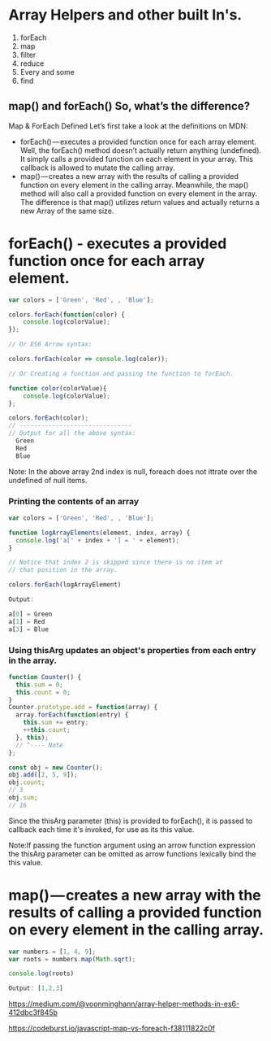 # Array Helpers and other built In's.

1. forEach
2. map
3. filter
4. reduce
5. Every and some
6. find 

## map() and forEach() So, what’s the difference?

Map & ForEach Defined
Let’s first take a look at the definitions on MDN:

* forEach() — executes a provided function once for each array element.
  Well, the forEach() method doesn’t actually return anything (undefined). It simply calls a provided function on each element   in your array. This callback is allowed to mutate the calling array.
* map() — creates a new array with the results of calling a provided function on every element in the calling array.
  Meanwhile, the map() method will also call a provided function on every element in the array. The difference is that map()     utilizes return values and actually returns a new Array of the same size.


# forEach() - executes a provided function once for each array element.

```javascript
var colors = ['Green', 'Red', , 'Blue'];

colors.forEach(function(color) {
	console.log(colorValue); 
});

// Or ES6 Arrow syntax:

colors.forEach(color => console.log(color));

// Or Creating a function and passing the function to forEach.

function color(colorValue){
	console.log(colorValue);
};

colors.forEach(color);
// -------------------------------
// Output for all the above syntax:
  Green
  Red
  Blue

```

Note: In the above array 2nd index is null, foreach does not ittrate over the undefined of null items.


### Printing the contents of an array
```javascript
var colors = ['Green', 'Red', , 'Blue'];

function logArrayElements(element, index, array) {
  console.log('a[' + index + '] = ' + element);
}

// Notice that index 2 is skipped since there is no item at
// that position in the array.

colors.forEach(logArrayElement)

Output:

a[0] = Green
a[1] = Red
a[3] = Blue

```
### Using thisArg updates an object's properties from each entry in the array.

```javascript
function Counter() {
  this.sum = 0;
  this.count = 0;
}
Counter.prototype.add = function(array) {
  array.forEach(function(entry) {
    this.sum += entry;
    ++this.count;
  }, this);
  // ^---- Note
};

const obj = new Counter();
obj.add([2, 5, 9]);
obj.count;
// 3 
obj.sum;
// 16

```
Since the thisArg parameter (this) is provided to forEach(), it is passed to callback each time it's invoked, for use as its this value.

Note:If passing the function argument using an arrow function expression the thisArg parameter can be omitted as arrow functions lexically bind the this value.

# map() — creates a new array with the results of calling a provided function on every element in the calling array.

```javascript
var numbers = [1, 4, 9];
var roots = numbers.map(Math.sqrt);

console.log(roots)

Output: [1,2,3]
```













https://medium.com/@voonminghann/array-helper-methods-in-es6-412dbc3f845b

https://codeburst.io/javascript-map-vs-foreach-f38111822c0f
